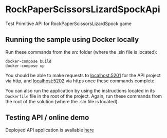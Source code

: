 # RockPaperScissorsLizardSpockApi
 Test Primitive API for RockPaperScissorsLizardSpock game

## Running the sample using Docker locally

Run these commands from the *src* folder (where the .sln file is located):

```
docker-compose build
docker-compose up
```

You should be able to make requests to [localhost:5201](http://localhost:5201) for the API project via http, and [localhost:5202](https://localhost:5202) via https once these commands complete.

You can also run the application by using the instructions located in its `Dockerfile` file in the root of the project. Again, run these commands from the root of the solution (where the .sln file is located).

## Testing API / online demo
Deployed API application is available [here](https://rockpaperscissorslizardspockapi.onrender.com/)
